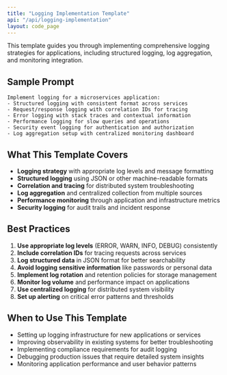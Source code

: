 ```yaml
---
title: "Logging Implementation Template"
api: "/api/logging-implementation"
layout: code_page
---
```


This template guides you through implementing comprehensive logging strategies for applications, including structured logging, log aggregation, and monitoring integration.

## Sample Prompt

```
Implement logging for a microservices application:
- Structured logging with consistent format across services
- Request/response logging with correlation IDs for tracing
- Error logging with stack traces and contextual information
- Performance logging for slow queries and operations
- Security event logging for authentication and authorization
- Log aggregation setup with centralized monitoring dashboard
```

## What This Template Covers

- **Logging strategy** with appropriate log levels and message formatting
- **Structured logging** using JSON or other machine-readable formats
- **Correlation and tracing** for distributed system troubleshooting
- **Log aggregation** and centralized collection from multiple sources
- **Performance monitoring** through application and infrastructure metrics
- **Security logging** for audit trails and incident response

## Best Practices

1. **Use appropriate log levels** (ERROR, WARN, INFO, DEBUG) consistently
2. **Include correlation IDs** for tracing requests across services
3. **Log structured data** in JSON format for better searchability
4. **Avoid logging sensitive information** like passwords or personal data
5. **Implement log rotation** and retention policies for storage management
6. **Monitor log volume** and performance impact on applications
7. **Use centralized logging** for distributed system visibility
8. **Set up alerting** on critical error patterns and thresholds

## When to Use This Template

- Setting up logging infrastructure for new applications or services
- Improving observability in existing systems for better troubleshooting
- Implementing compliance requirements for audit logging
- Debugging production issues that require detailed system insights
- Monitoring application performance and user behavior patterns
